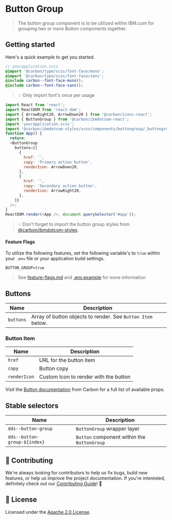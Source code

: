 # Button Group

> The button group component is to be utilized within IBM.com for grouping two
> or more Button components together.

## Getting started

Here's a quick example to get you started.

```scss
// yourapplication.scss
@import '@carbon/type/scss/font-face/mono';
@import '@carbon/type/scss/font-face/sans';
@include carbon--font-face-mono();
@include carbon--font-face-sans();
```

> 💡 Only import font's once per usage

```javascript
import React from 'react';
import ReactDOM from 'react-dom';
import { ArrowRight20, ArrowDown20 } from '@carbon/icons-react';
import { ButtonGroup } from '@carbon/ibmdotcom-react';
import 'yourapplication.scss';
import '@carbon/ibmdotcom-styles/scss/components/buttongroup/_buttongroup.scss';
function App() {
  return;
  <ButtonGroup
    buttons={[
      {
        href: '',
        copy: 'Primary action button',
        renderIcon: ArrowDown20,
      },
      {
        href: '',
        copy: 'Secondary action button',
        renderIcon: ArrowRight20,
      },
    ]}
  />;
}
ReactDOM.render(<App />, document.querySelector('#app'));
```

> 💡 Don't forget to import the button group styles from
> [@carbon/ibmdotcom-styles](https://github.com/carbon-design-system/ibm-dotcom-library/blob/master/packages/styles).

#### Feature Flags

To utilize the following features, set the following variable's to `true` within
your `.env` file or your application build settings.

```
BUTTON_GROUP=true
```

> See
> [feature-flags.md](https://github.com/carbon-design-system/ibm-dotcom-library/blob/master/packages/patterns-react/docs/feature-flags.md)
> and
> [.env.example](https://github.com/carbon-design-system/ibm-dotcom-library/blob/master/packages/patterns-react/.env.example)
> for more information

## Buttons

| Name      | Description                                                 |
| --------- | ----------------------------------------------------------- |
| `buttons` | Array of button objects to render. See `Button Item` below. |

### Button Item

| Name         | Description                           |
| ------------ | ------------------------------------- |
| `href`       | URL for the button item               |
| `copy`       | Button copy                           |
| `renderIcon` | Custom Icon to render with the button |

Visit the
[Button documentation](http://react.carbondesignsystem.com/?path=/story/buttons--default)
from Carbon for a full list of available props.

## Stable selectors

| Name                         | Description                                 |
| ---------------------------- | ------------------------------------------- |
| `dds--button-group`          | `ButtonGroup` wrapper layer                 |
| `dds--button-group-${index}` | `Button` component within the `ButtonGroup` |

## 🙌 Contributing

We're always looking for contributors to help us fix bugs, build new features,
or help us improve the project documentation. If you're interested, definitely
check out our
[Contributing Guide](https://github.com/carbon-design-system/ibm-dotcom-library/blob/master/.github/CONTRIBUTING.md)!
👀

## 📝 License

Licensed under the
[Apache 2.0 License](https://github.com/carbon-design-system/ibm-dotcom-library/blob/master/LICENSE).
